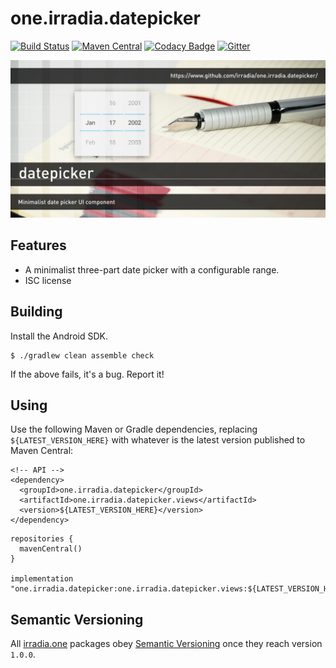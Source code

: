 one.irradia.datepicker
===

[![Build Status](https://img.shields.io/github/workflow/status/irradia/one.irradia.datepicker/Main)](https://github.com/irradia/one.irradia.datepicker/actions?query=workflow%3Amain)
[![Maven Central](https://img.shields.io/maven-central/v/one.irradia.datepicker/one.irradia.datepicker.views.svg?style=flat-square)](http://search.maven.org/#search%7Cga%7C1%7Cg%3A%22one.irradia.datepicker%22)
[![Codacy Badge](https://img.shields.io/codacy/grade/d0b7e91a88f640049bcaf706ae088d63.svg?style=flat-square)](https://www.codacy.com/app/github_79/one.irradia.datepicker?utm_source=github.com&amp;utm_medium=referral&amp;utm_content=irradia/one.irradia.datepicker&amp;utm_campaign=Badge_Grade)
[![Gitter](https://badges.gitter.im/irradia-org/community.svg)](https://gitter.im/irradia-org/community?utm_source=badge&utm_medium=badge&utm_campaign=pr-badge)

![datepicker](./src/site/resources/datepicker.jpg?raw=true)

## Features

* A minimalist three-part date picker with a configurable range.
* ISC license

## Building

Install the Android SDK.

```
$ ./gradlew clean assemble check
```

If the above fails, it's a bug. Report it!

## Using

Use the following Maven or Gradle dependencies, replacing `${LATEST_VERSION_HERE}` with
whatever is the latest version published to Maven Central:

```
<!-- API -->
<dependency>
  <groupId>one.irradia.datepicker</groupId>
  <artifactId>one.irradia.datepicker.views</artifactId>
  <version>${LATEST_VERSION_HERE}</version>
</dependency>
```

```
repositories {
  mavenCentral()
}

implementation "one.irradia.datepicker:one.irradia.datepicker.views:${LATEST_VERSION_HERE}"
```

## Semantic Versioning

All [irradia.one](https://www.irradia.one) packages obey [Semantic Versioning](https://www.semver.org)
once they reach version `1.0.0`.
